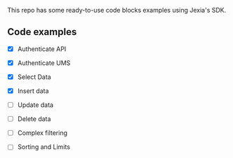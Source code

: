 This repo has some ready-to-use code blocks examples using Jexia's SDK.

## Code examples
- [x] Authenticate API
- [x] Authenticate UMS
- [x] Select Data
- [x] Insert data
- [ ] Update data
- [ ] Delete data
- [ ] Complex filtering
- [ ] Sorting and Limits


